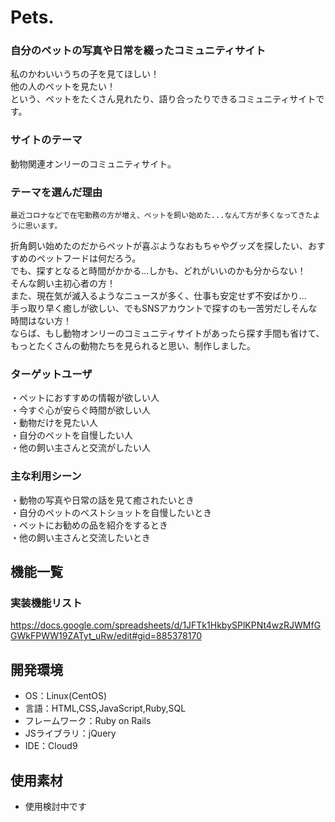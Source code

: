 # Pets.

### 自分のペットの写真や日常を綴ったコミュニティサイト
私のかわいいうちの子を見てほしい！  
他の人のペットを見たい！  
という、ペットをたくさん見れたり、語り合ったりできるコミュニティサイトです。  


### サイトのテーマ
動物関連オンリーのコミュニティサイト。


### テーマを選んだ理由
    最近コロナなどで在宅勤務の方が増え、ペットを飼い始めた...なんて方が多くなってきたように思います。  
折角飼い始めたのだからペットが喜ぶようなおもちゃやグッズを探したい、おすすめのペットフードは何だろう。  
でも、探すとなると時間がかかる...しかも、どれがいいのかも分からない！  
そんな飼い主初心者の方！  
    また、現在気が滅入るようなニュースが多く、仕事も安定せず不安ばかり...  
手っ取り早く癒しが欲しい、でもSNSアカウントで探すのも一苦労だしそんな時間はない方！  
ならば、もし動物オンリーのコミュニティサイトがあったら探す手間も省けて、  
もっとたくさんの動物たちを見られると思い、制作しました。  


### ターゲットユーザ
・ペットにおすすめの情報が欲しい人  
・今すぐ心が安らぐ時間が欲しい人  
・動物だけを見たい人  
・自分のペットを自慢したい人  
・他の飼い主さんと交流がしたい人



### 主な利用シーン
・動物の写真や日常の話を見て癒されたいとき  
・自分のペットのベストショットを自慢したいとき  
・ペットにお勧めの品を紹介をするとき  
・他の飼い主さんと交流したいとき  

## 機能一覧

### 実装機能リスト
https://docs.google.com/spreadsheets/d/1JFTk1HkbySPlKPNt4wzRJWMfGGWkFPWW19ZATyt_uRw/edit#gid=885378170


## 開発環境
- OS：Linux(CentOS)
- 言語：HTML,CSS,JavaScript,Ruby,SQL
- フレームワーク：Ruby on Rails
- JSライブラリ：jQuery
- IDE：Cloud9

## 使用素材
- 使用検討中です
